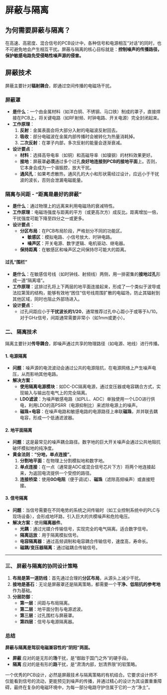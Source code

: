# 屏蔽与隔离

## 为何需要屏蔽与隔离？

在高速、高密度、混合信号的PCB设计中，各种信号和电源相互“对话”的同时，也不可避免地会产生相互干扰。屏蔽与隔离的核心目标就是：**控制噪声的传播路径，保护敏感电路免受侵略性噪声源的侵害。**



## 屏蔽技术

屏蔽主要针对**辐射耦合**，即通过空间传播的电磁场干扰。

### 屏蔽罩

*   **是什么**：一个由金属材料（如洋白铜、不锈钢、马口铁）制成的罩子，直接焊接在PCB上，将关键电路（如RF射频、时钟电路、开关电源）完全封闭起来。
*   **工作原理**：
    1.  **反射**：金属表面会将大部分入射的电磁波反射回去。
    2.  **吸收**：部分电磁波在金属内部传播时会被转化为热量消耗掉。
    3.  **二次反射**：在罩子内部，多次反射的能量会逐渐衰减。
*   **设计要点**：
    *   **材料**：选择高导电率（如铜）和高磁导率（如镍钢）的材料效果更好。
    *   **接地**：屏蔽罩**必须**通过多个过孔**良好地连接到PCB的接地平面**上。否则，它本身会成为一个谐振腔，放大干扰。
    *   **通风孔**：如果考虑散热，通风孔的大小和形状需经过设计，应远小于干扰波的波长，否则会泄漏电磁能量。

### 隔离与间距 - “距离是最好的屏蔽”

*   **是什么**：通过物理上的远离来利用电磁场的衰减特性。
*   **工作原理**：电磁场强度与距离的平方（或更高次方）成反比。距离增加一倍，干扰强度可能下降至四分之一或更多。
*   **设计要点**：
    *   **分区布局**：在PCB布局阶段，严格划分不同的功能区。
        *   **敏感区**：模拟电路、小信号放大、时钟电路。
        *   **噪声区**：开关电源、数字逻辑、电机驱动、继电器。
    *   **保持距离**：在敏感区和噪声区之间保持尽可能大的距离。

#### 过孔“围栏”

*   **是什么**：在敏感信号线（如时钟线、射频线）两侧，用一排密集的**接地过孔**形成一道“隔离墙”。
*   **工作原理**：这排过孔将上下两层的地平面连接起来，形成了一个类似于波导或法拉第笼的结构，能够有效地“困住”信号线周围扩散的电磁场，防止其辐射到其他区域，同时也阻止外部场进入。
*   **设计要点**：
    *   过孔间距应小于**干扰波长的1/20**，通常推荐过孔中心距小于或等于λ/10。对于GHz信号，间距通常需要非常小（如1mm或更小）。



### 二、 隔离技术

隔离主要针对**传导耦合**，即噪声通过共享的物理路径（如电源、地线）进行传播。

#### 1. 电源隔离

*   **问题**：噪声源的电流波动会通过公共的电源阻抗，在电源网络上产生噪声电压，从而影响其他电路。
*   **解决方案**：
    *   **使用隔离电源模块**：如DC-DC隔离电源，通过变压器或电容耦合方式，实现输入与输出在电气上的完全隔离。
    *   **LDO滤波**：为噪声敏感电路（如PLL、ADC）单独使用一个LDO进行供电，利用LDO的高PSRR（电源抑制比）来滤除电源上的噪声。
    *   **磁珠+电容**：在噪声电路和敏感电路的电源路径上串联**磁珠**，并并联去耦电容，形成一个低通滤波器。

#### 2. 地平面隔离

*   **问题**：这是最常见的噪声耦合路径。数字地的巨大开关噪声会通过公共地阻抗破坏模拟地的纯净度。
*   **黄金法则**：**“分地，单点连接”**。
    1.  **分割地平面**：在物理上分割模拟地和数字地。
    2.  **单点连接**：在一点（通常是ADC或混合信号芯片下方）将两个地连接起来，为返回电流提供一个受控的路径。
    3.  **连接桥梁**：使用**0Ω电阻**（便于调试）、**磁珠**（滤除高频噪声）或直接短接。

#### 3. 信号隔离

*   **问题**：当信号需要在不同电势的系统之间传输时（如工业控制系统中的PLC与现场设备），会形成地环路，引入巨大的共模噪声和危险电压。
*   **解决方案**：使用**隔离器件**。
    *   **光耦**：通过光媒介传输信号，实现完全的电气隔离。适合数字信号。
    *   **隔离运放**：用于隔离模拟信号。
    *   **电容隔离器**：通过高频调制和电容耦合传输信号，速度高，寿命长。
    *   **磁耦/变压器隔离**：通过磁耦合传输信号。

---

### 三、 屏蔽与隔离的协同设计策略

1.  **布局是第一道防线**：首先通过合理的**分区布局**，从源头上减少干扰。
2.  **接地是基石**：无论是屏蔽罩还是隔离策略，都需要一个**干净、低阻抗的参考地**作为基础。
3.  **分层防御**：
    *   **第一层**：间距与布局隔离。
    *   **第二层**：地平面分割与电源滤波。
    *   **第三层**：过孔围栏与屏蔽罩。
    *   **第四层**：信号与电源隔离器。

### 总结

**屏蔽与隔离是驾驭电磁兼容性的“阴阳”两面。**
*   **屏蔽** 应对的是无形的**场**干扰，是“御敌于国门之外”的硬手段。
*   **隔离** 应对的是有形的**路**干扰，是“肃清内部，划清界限”的软策略。

一个优秀的PCB设计，必然是屏蔽技术与隔离策略的有机结合。它要求设计师不仅能看到信号的流动，更能预见到噪声的传播，并通过精心的设计为其设置重重障碍，最终在复杂的电磁环境中，为每一部分电路守护住属于它的一方“净土”。